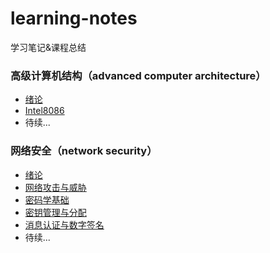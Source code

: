 # learning-notes

学习笔记&amp;课程总结

### 高级计算机结构（advanced computer architecture）

- [绪论](./advanced-computer-architecture/0.exordium.md)
- [Intel8086](./advanced-computer-architecture/1.Intel8086.md)
- 待续...

### 网络安全（network security）

- [绪论](./network-security/0.exordium.md)
- [网络攻击与威胁](./network-security/1.threats-and-attacks-of-network.md)
- [密码学基础](./network-security/2.foundations-of-cryptography.md)
- [密钥管理与分配](./network-security/3.key-management-and-allocation.md)
- [消息认证与数字签名](./network-security/4.message-authentication-and-digital-signature.md)
- 待续...

